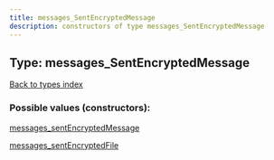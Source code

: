 ```yaml
---
title: messages_SentEncryptedMessage
description: constructors of type messages_SentEncryptedMessage
---
```

## Type: messages\_SentEncryptedMessage  
[Back to types index](index.md)



### Possible values (constructors):

[messages\_sentEncryptedMessage](../constructors/messages_sentEncryptedMessage.md)  

[messages\_sentEncryptedFile](../constructors/messages_sentEncryptedFile.md)  

